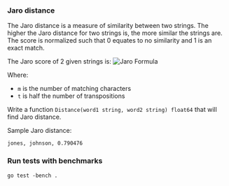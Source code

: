 ### Jaro distance

The Jaro distance is a measure of similarity between two strings. The higher the Jaro distance for two strings is, the more similar the strings are. The score is normalized such that 0 equates to no similarity and 1 is an exact match.

The Jaro score of 2 given strings is:
![Jaro Formula](https://wikimedia.org/api/rest_v1/media/math/render/svg/ba49d2ef630a599848c412d62e62647edbaeb306)

Where:
 - `m` is the number of matching characters
 - `t` is half the number of transpositions

Write a function `Distance(word1 string, word2 string) float64` that will find Jaro distance.

Sample Jaro distance:
```
jones, johnson, 0.790476
```

### Run tests with benchmarks

```
go test -bench .
```
